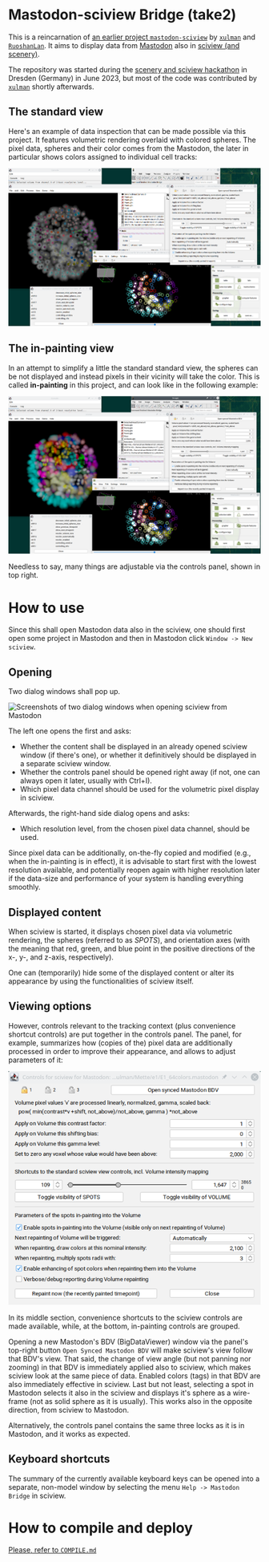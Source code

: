 # Mastodon-sciview Bridge (take2)
This is a reincarnation of [an earlier project `mastodon-sciview`](https://github.com/mastodon-sc/mastodon-sciview/) by [`xulman`](https://github.com/xulman) and [`RuoshanLan`](https://github.com/ruoshanlan).
It aims to display data from [Mastodon](https://github.com/mastodon-sc) also in [sciview (and scenery)](https://github.com/scenerygraphics/sciview).

The repository was started during the [scenery and sciview hackathon](https://imagesc.zulipchat.com/#narrow/stream/391996-Zzz.3A-.5B2023-06.5D-scenery.2Bsciview-hackathon-dresden)
in Dresden (Germany) in June 2023, but most of the code was contributed by [`xulman`](https://github.com/xulman) shortly afterwards.

## The standard view
Here's an example of data inspection that can be made possible via this project. It features volumetric rendering overlaid with colored spheres.
The pixel data, spheres and their color comes from the Mastodon, the later in particular shows colors assigned to individual cell tracks:

![Example of windows arrangement of the project in action, when spheres are used to denote the tracking](doc/full_with_spheres.png)

## The in-painting view
In an attempt to simplify a little the standard standard view, the spheres can be not displayed and instead
pixels in their vicinity will take the color. This is called **in-painting** in this project, and can look like in the following example:

![Example of windows arrangement of the project in action, when tracking colors are impainted to the volumetric data](doc/full_with_inpainting.png)

Needless to say, many things are adjustable via the controls panel, shown in top right.

# How to use
Since this shall open Mastodon data also in the sciview, one should first open some project in Mastodon and then in Mastodon click `Window -> New sciview`.

## Opening
Two dialog windows shall pop up.

![Screenshots of two dialog windows when opening sciview from Mastodon](doc/two_dialogs.png)

The left one opens the first and asks:
- Whether the content shall be displayed in an already opened sciview window (if there's one),
or whether it definitively should be displayed in a separate sciview window.
- Whether the controls panel should be opened right away (if not, one can always open it later, usually with Ctrl+I).
- Which pixel data channel should be used for the volumetric pixel display in sciview.

Afterwards, the right-hand side dialog opens and asks:
- Which resolution level, from the chosen pixel data channel, should be used.

Since pixel data can be additionally, on-the-fly copied and modified (e.g., when the in-painting is in effect),
it is advisable to start first with the lowest resolution available, and potentially reopen again with higher resolution
later if the data-size and performance of your system is handling everything smoothly.

## Displayed content
When sciview is started, it displays chosen pixel data via volumetric rendering, the spheres (referred to as *SPOTS*), and
orientation axes (with the meaning that red, green, and blue point in the positive directions of the x-, y-, and z-axis, respectively).

One can (temporarily) hide some of the displayed content or alter its appearance by using
the functionalities of sciview itself.

## Viewing options
However, controls relevant to the tracking context (plus convenience shortcut controls) are put together in the controls panel.
The panel, for example, summarizes how (copies of the) pixel data are additionally processed in order to improve their appearance,
and allows to adjust parameters of it:

![The controls panel dialog window](doc/controls_panel.png)

In its middle section, convenience shortcuts to the sciview controls are made available, while, at the bottom, in-painting controls are grouped.

Opening a new Mastodon's BDV (BigDataViewer) window via the panel's top-right button `Open Synced Mastodon BDV` will make sciview's view follow
that BDV's view. That said, the change of view angle (but not panning nor zooming) in that BDV is immediately applied also to sciview, which makes
sciview look at the same piece of data. Enabled colors (tags) in that BDV are also immediately effective in sciview. Last but not least, selecting
a spot in Mastodon selects it also in the sciview and displays it's sphere as a wire-frame (not as solid sphere as it is usually). This works also
in the opposite direction, from sciview to Mastodon.

Alternatively, the controls panel contains the same three locks as it is in Mastodon, and it works as expected.

## Keyboard shortcuts
The summary of the currently available keyboard keys can be opened into a separate, non-model window by selecting the menu `Help -> Mastodon Bridge` in sciview.


# How to compile and deploy
[Please, refer to `COMPILE.md`](COMPILE.md)
